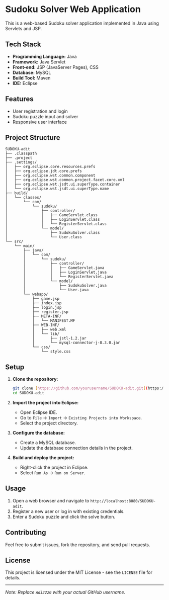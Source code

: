 # Sudoku Solver Web Application

This is a web-based Sudoku solver application implemented in Java using Servlets and JSP.

## Tech Stack

-   **Programming Language:** Java
-   **Framework:** Java Servlet
-   **Front-end:** JSP (JavaServer Pages), CSS
-   **Database:** MySQL
-   **Build Tool:** Maven
-   **IDE:** Eclipse

## Features

-   User registration and login
-   Sudoku puzzle input and solver
-   Responsive user interface

## Project Structure

```
SUDOKU-adit
├── .classpath
├── .project
├── .settings/
│   ├── org.eclipse.core.resources.prefs
│   ├── org.eclipse.jdt.core.prefs
│   ├── org.eclipse.wst.common.component
│   ├── org.eclipse.wst.common.project.facet.core.xml
│   ├── org.eclipse.wst.jsdt.ui.superType.container
│   └── org.eclipse.wst.jsdt.ui.superType.name
├── build/
│   └── classes/
│       └── com/
│           └── sudoku/
│               ├── controller/
│               │   ├── GameServlet.class
│               │   ├── LoginServlet.class
│               │   └── RegisterServlet.class
│               └── model/
│                   ├── SudokuSolver.class
│                   └── User.class
└── src/
    └── main/
        ├── java/
        │   └── com/
        │       └── sudoku/
        │           ├── controller/
        │           │   ├── GameServlet.java
        │           │   ├── LoginServlet.java
        │           │   └── RegisterServlet.java
        │           └── model/
        │               ├── SudokuSolver.java
        │               └── User.java
        └── webapp/
            ├── game.jsp
            ├── index.jsp
            ├── login.jsp
            ├── register.jsp
            ├── META-INF/
            │   └── MANIFEST.MF
            ├── WEB-INF/
            │   ├── web.xml
            │   └── lib/
            │       ├── jstl-1.2.jar
            │       └── mysql-connector-j-8.3.0.jar
            └── css/
                └── style.css
```

## Setup

1.  **Clone the repository:**

    ```bash
    git clone [https://github.com/yourusername/SUDOKU-adit.git](https://github.com/yourusername/SUDOKU-adit.git)
    cd SUDOKU-adit
    ```

2.  **Import the project into Eclipse:**
    -   Open Eclipse IDE.
    -   Go to `File` -> `Import` -> `Existing Projects into Workspace`.
    -   Select the project directory.

3.  **Configure the database:**
    -   Create a MySQL database.
    -   Update the database connection details in the project.

4.  **Build and deploy the project:**
    -   Right-click the project in Eclipse.
    -   Select `Run As` -> `Run on Server`.

## Usage

1.  Open a web browser and navigate to `http://localhost:8080/SUDOKU-adit`.
2.  Register a new user or log in with existing credentials.
3.  Enter a Sudoku puzzle and click the solve button.

## Contributing

Feel free to submit issues, fork the repository, and send pull requests.

## License

This project is licensed under the MIT License - see the `LICENSE` file for details.

---
*Note: Replace `Adi3220` with your actual GitHub username.*

